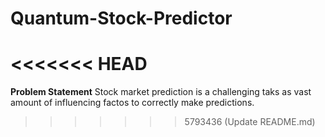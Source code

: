 # Quantum-Stock-Predictor

<<<<<<< HEAD
=======
**Problem Statement**
Stock market prediction is a challenging taks as vast amount of influencing factos to correctly make predictions. 
>>>>>>> 5793436 (Update README.md)
